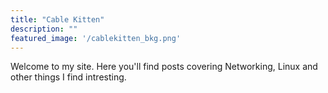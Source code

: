 ```yaml
---
title: "Cable Kitten"
description: ""
featured_image: '/cablekitten_bkg.png'
---
```

Welcome to my site. Here you'll find posts covering Networking, Linux and other things I find intresting.

